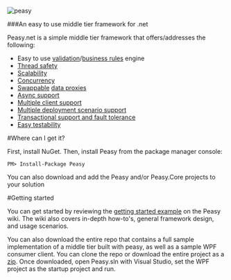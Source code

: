 ![peasy](https://www.dropbox.com/s/2yajr2x9yevvzbm/peasy3.png?dl=0&raw=1)

###An easy to use middle tier framework for .net

Peasy.net is a simple middle tier framework that offers/addresses the following:

- Easy to use [validation](https://github.com/ahanusa/Peasy.NET/wiki/Validation-Rules)/[business rules](https://github.com/ahanusa/Peasy.NET/wiki/Business-Rules) engine
- [Thread safety](https://github.com/ahanusa/Peasy.NET/wiki/Thread-Safety)
- [Scalability](https://github.com/ahanusa/Peasy.NET/wiki/data-proxy#scalability)
- [Concurrency](https://github.com/ahanusa/Peasy.NET/wiki/BusinessServiceBase#concurrency-handling)
- [Swappable](https://github.com/ahanusa/Peasy.NET/wiki/data-proxy#swappable-data-proxies) [data proxies](https://github.com/ahanusa/Peasy.NET/wiki/Data-Proxy)
- [Async support](https://github.com/ahanusa/Peasy.NET/wiki/The-Asynchronous-Pipeline)
- [Multiple client support](https://github.com/ahanusa/Peasy.NET/wiki/Multiple-client-support)
- [Multiple deployment scenario support](https://github.com/ahanusa/Peasy.NET/wiki/data-proxy#multiple-deployment-scenarios)
- [Transactional support and fault tolerance](https://github.com/ahanusa/Peasy.NET/wiki/ITransactionContext)
- [Easy testability](https://github.com/ahanusa/Peasy.NET/wiki/Testing)

#Where can I get it?

First, install NuGet. Then, install Peasy from the package manager console:

``` PM> Install-Package Peasy ```

You can also download and add the Peasy and/or Peasy.Core projects to your solution

#Getting started

You can get started by reviewing the [getting started example](https://github.com/ahanusa/Peasy.NET/wiki#the-simplest-possible-example) on the Peasy wiki.  The wiki also covers in-depth how-to's, general framework design, and usage scenarios.

You can also download the entire repo that contains a full sample implementation of a middle tier built with peasy, as well as a sample WPF consumer client.  You can clone the repo or download the entire project as a [zip](https://github.com/ahanusa/Peasy.NET/archive/master.zip).  Once downloaded, open Peasy.sln with Visual Studio, set the WPF project as the startup project and run.
